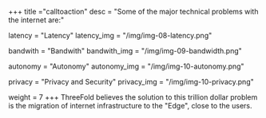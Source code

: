 +++ title ="calltoaction" desc = "Some of the major technical problems with the internet are:"

latency = "Latency" latency_img = "/img/img-08-latency.png"

bandwith = "Bandwith" bandwith_img = "/img/img-09-bandwidth.png"

autonomy = "Autonomy" autonomy_img = "/img/img-10-autonomy.png"

privacy = "Privacy and Security" privacy_img = "/img/img-10-privacy.png"

weight = 7 +++ ThreeFold believes the solution to this trillion dollar problem is the migration of internet infrastructure to the "Edge", close to the users.

